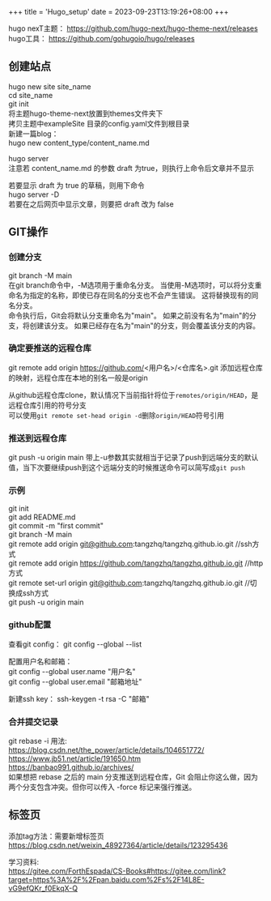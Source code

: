 +++
title = 'Hugo_setup'
date = 2023-09-23T13:19:26+08:00
+++

hugo nexT主题：  https://github.com/hugo-next/hugo-theme-next/releases  
hugo工具：  https://github.com/gohugoio/hugo/releases  


## 创建站点  
hugo new site site_name  
cd site_name  
git init  
将主题hugo-theme-next放置到themes文件夹下  
拷贝主题中exampleSite 目录的config.yaml文件到根目录  
新建一篇blog：  
hugo new content_type/content_name.md

hugo server  
注意若 content_name.md 的参数 draft 为true，则执行上命令后文章并不显示

若要显示 draft 为 true 的草稿，则用下命令  
hugo server -D  
若要在之后网页中显示文章，则要把 draft 改为 false  

## GIT操作  

### 创建分支  
git branch -M main  
在git branch命令中，-M选项用于重命名分支。 当使用-M选项时，可以将分支重命名为指定的名称，即使已存在同名的分支也不会产生错误。 这将替换现有的同名分支。  
命令执行后，Git会将默认分支重命名为"main"。 如果之前没有名为"main"的分支，将创建该分支。 如果已经存在名为"main"的分支，则会覆盖该分支的内容。  

### 确定要推送的远程仓库  
git remote add origin https://github.com/<用户名>/<仓库名>.git
添加远程仓库的映射，远程仓库在本地的别名一般是origin  

从github远程仓库clone，默认情况下当前指针将位于`remotes/origin/HEAD`，是远程仓库引用的符号分支  
可以使用`git remote set-head origin -d`删除`origin/HEAD`符号引用  

### 推送到远程仓库
git push -u origin main
带上-u参数其实就相当于记录了push到远端分支的默认值，当下次要继续push到这个远端分支的时候推送命令可以简写成`git push`  

### 示例
git init  
git add README.md  
git commit -m "first commit"  
git branch -M main  
git remote add origin git@github.com:tangzhq/tangzhq.github.io.git //ssh方式  
git remote add origin https://github.com/tangzhq/tangzhq.github.io.git //http方式  
git remote set-url origin git@github.com:tangzhq/tangzhq.github.io.git //切换成ssh方式  
git push -u origin main  

### github配置

查看git config： git config \-\-global \-\-list

配置用户名和邮箱：  
git config \-\-global user.name "用户名"  
git config \-\-global user.email "邮箱地址"

新建ssh key：
ssh-keygen \-t rsa \-C "邮箱"

### 合并提交记录
git rebase \-i 用法:  
https://blog.csdn.net/the_power/article/details/104651772/  
https://www.jb51.net/article/191650.htm  
https://banbao991.github.io/archives/  
如果想把 rebase 之后的 main 分支推送到远程仓库，Git 会阻止你这么做，因为两个分支包含冲突。但你可以传入 \-force 标记来强行推送。  


## 标签页
添加tag方法：需要新增标签页
https://blog.csdn.net/weixin_48927364/article/details/123295436  

学习资料:  
https://gitee.com/ForthEspada/CS-Books#https://gitee.com/link?target=https%3A%2F%2Fpan.baidu.com%2Fs%2F14L8E-vG9efQKr_f0EkqX-Q  





